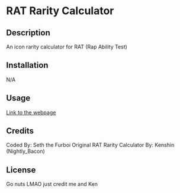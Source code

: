 # RAT Rarity Calculator

## Description

An icon rarity calculator for RAT (Rap Ability Test)

## Installation

N/A

## Usage

[Link to the webpage](https://seththefurboi.github.io/INSERTLINKWHENPUTONTOPAGESHERE/)

## Credits

Coded By: Seth the Furboi
Original RAT Rarity Calculator By: Kenshin (Nightly_Bacon)

## License

Go nuts LMAO just credit me and Ken